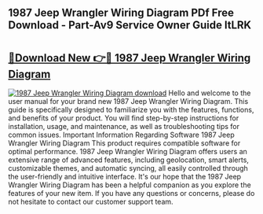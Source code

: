 ## 1987 Jeep Wrangler Wiring Diagram PDf Free Download - Part-Av9 Service Owner Guide ltLRK

# <h2><a href="http://dfrfc8i.blite.top/?on=1987+Jeep+Wrangler+Wiring+Diagram">🔗Download New 👉🔴 1987 Jeep Wrangler Wiring Diagram</a></h2>

[![1987 Jeep Wrangler Wiring Diagram download](https://i.imgur.com/lujVjoI.png)](http://dfrfc8i.blite.top/?on=1987+Jeep+Wrangler+Wiring+Diagram)
Hello and welcome to the user manual for your brand new 1987 Jeep Wrangler Wiring Diagram. This guide is specifically designed to familiarize you with the features, functions, and benefits of your product. You will find step-by-step instructions for installation, usage, and maintenance, as well as troubleshooting tips for common issues. Important Information Regarding Software 1987 Jeep Wrangler Wiring Diagram This product requires compatible software for optimal performance. 1987 Jeep Wrangler Wiring Diagram offers users an extensive range of advanced features, including geolocation, smart alerts, customizable themes, and automatic syncing, all easily controlled through the user-friendly and intuitive interface. It's our hope that the 1987 Jeep Wrangler Wiring Diagram has been a helpful companion as you explore the features of your new item. If you have any questions or concerns, please do not hesitate to contact our customer support team.
